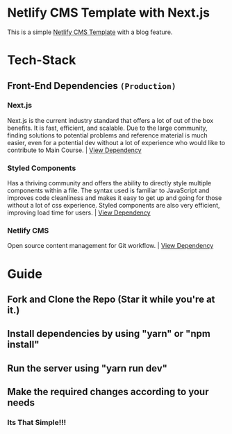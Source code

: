 # Netlify CMS Template with Next.js

This is a simple [Netlify CMS Template](https://post-it-8.firebaseapp.com/) with a blog feature.

# Tech-Stack

## Front-End Dependencies ```(Production)```

### Next.js

Next.js is the current industry standard that offers a lot of out of the box benefits. It is fast, efficient, and scalable. Due to the large community, finding solutions to potential problems and reference material is much easier, even for a potential dev without a lot of experience who would like to contribute to Main Course. | [View Dependency](https://nextjs.org/docs)

### Styled Components

Has a thriving community and offers the ability to directly style multiple components within a file. The syntax used is familiar to JavaScript and improves code cleanliness and makes it easy to get up and going for those without a lot of css experience. Styled components are also very efficient, improving load time for users. | [View Dependency](https://www.styled-components.com/docs/)

### Netlify CMS

Open source content management for Git workflow. | [View Dependency](https://www.netlifycms.org/docs/intro/)


# Guide

## Fork and Clone the Repo (Star it while you're at it.)

## Install dependencies by using "yarn" or "npm install"

## Run the server using "yarn run dev"

## Make the required changes according to your needs

### Its That Simple!!!


